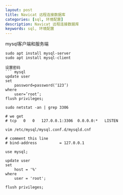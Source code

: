 ```yaml
---
layout: post
title: Navicat 远程连接数据库
categories: [sql, 环境配置]
description: Navicat 远程连接数据库
keywords: sql, 环境配置
---
```

mysql客户端和服务端

``` shell
sudo apt install mysql-server
sudo apt install mysql-client

设置密码
``` mysql
update user 
set 
    password=password(‘123’) 
where 
    user=’root’;
flush privileges;
```

``` shell
sudo netstat -an | grep 3306

# we get
# tcp   0   0   127.0.0.1:3306  0.0.0.0:*   LISTEN

vim /etc/mysql/mysql.conf.d/mysqld.cnf

# comment this line
# bind-address          = 127.0.0.1
```

``` mysql
use mysql;

update user 
set 
    host = '%' 
where
    user = 'root';
    
flush privileges;
```


